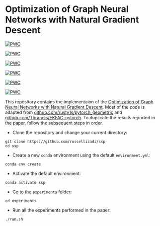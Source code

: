 # Optimization of Graph Neural Networks with Natural Gradient Descent

[![PWC](https://img.shields.io/endpoint.svg?url=https://paperswithcode.com/badge/optimization-of-graph-neural-networks-with/node-classification-on-citeseer)](https://paperswithcode.com/sota/node-classification-on-citeseer?p=optimization-of-graph-neural-networks-with)

[![PWC](https://img.shields.io/endpoint.svg?url=https://paperswithcode.com/badge/optimization-of-graph-neural-networks-with/node-classification-on-cora)](https://paperswithcode.com/sota/node-classification-on-cora?p=optimization-of-graph-neural-networks-with)

[![PWC](https://img.shields.io/endpoint.svg?url=https://paperswithcode.com/badge/optimization-of-graph-neural-networks-with/node-classification-on-pubmed)](https://paperswithcode.com/sota/node-classification-on-pubmed?p=optimization-of-graph-neural-networks-with)

[![PWC](https://img.shields.io/endpoint.svg?url=https://paperswithcode.com/badge/optimization-of-graph-neural-networks-with/node-classification-on-citeseer-with-public)](https://paperswithcode.com/sota/node-classification-on-citeseer-with-public?p=optimization-of-graph-neural-networks-with)

[![PWC](https://img.shields.io/endpoint.svg?url=https://paperswithcode.com/badge/optimization-of-graph-neural-networks-with/node-classification-on-pubmed-with-public)](https://paperswithcode.com/sota/node-classification-on-pubmed-with-public?p=optimization-of-graph-neural-networks-with)

[![PWC](https://img.shields.io/endpoint.svg?url=https://paperswithcode.com/badge/optimization-of-graph-neural-networks-with/node-classification-on-cora-with-public-split)](https://paperswithcode.com/sota/node-classification-on-cora-with-public-split?p=optimization-of-graph-neural-networks-with)

This repository contains the implementaion of the [Optimization of Graph Neural Networks with Natural Gradient Descent](https://arxiv.org/abs/2008.09624). Most of the code is adapted from [github.com/rusty1s/pytorch_geometric](https://github.com/rusty1s/pytorch_geometric) and [github.com/Thrandis/EKFAC-pytorch](https://github.com/Thrandis/EKFAC-pytorch). To duplicate the results reported in the paper, follow the subsequent steps in order. 

- Clone the repository and change your current directory:
```
git clone https://github.com/russellizadi/ssp
cd ssp
```
- Create a new `conda` environment using the default `environment.yml`:
```
conda env create
```
- Activate the default environment:
```
conda activate ssp
```
- Go to the `experiments` folder:
```
cd experiments
```
- Run all the experiments performed in the paper:
```
./run.sh
```
